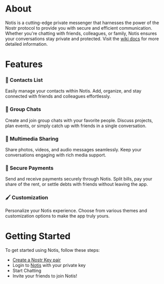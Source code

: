 # About

Notis is a cutting-edge private messenger that harnesses the power of the Nostr protocol to provide you with secure and efficient communication. Whether you're chatting with friends, colleagues, or family, Notis ensures your conversations stay private and protected. Visit the [wiki docs](https://github.com/davisssamuel/notis/wiki) for more detailed information.

# Features

### 📱 Contacts List

Easily manage your contacts within Notis. Add, organize, and stay connected with friends and colleagues effortlessly.

### 💬 Group Chats

Create and join group chats with your favorite people. Discuss projects, plan events, or simply catch up with friends in a single conversation.

### 📂 Multimedia Sharing

Share photos, videos, and audio messages seamlessly. Keep your conversations engaging with rich media support.

### 💸 Secure Payments

Send and receive payments securely through Notis. Split bills, pay your share of the rent, or settle debts with friends without leaving the app.

### 🖌️ Customization

Personalize your Notis experience. Choose from various themes and customization options to make the app truly yours.

# Getting Started

To get started using Notis, follow these steps:

- [Create a Nostr Key pair](https://github.com/davisssamuel/notis/wiki#getting-started)
- Login to [Notis](http://163.11.236.128) with your private key
- Start Chatting
- Invite your friends to join Notis!
